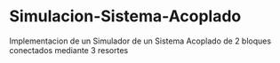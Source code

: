 # Simulacion-Sistema-Acoplado
Implementacion de un Simulador de un Sistema Acoplado de 2 bloques conectados mediante 3 resortes
